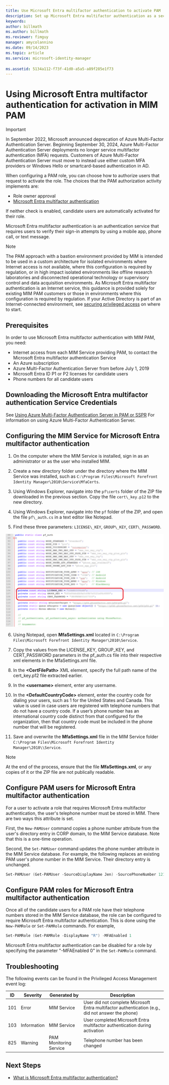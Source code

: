 ```yaml
---
title: Use Microsoft Entra multifactor authentication to activate PAM
description: Set up Microsoft Entra multifactor authentication as a second layer of security when your users activate roles in Privileged Access Management.
keywords:
author: billmath
ms.author: billmath
ms.reviewer: fimguy
manager: amycolannino
ms.date: 09/14/2023
ms.topic: article
ms.service: microsoft-identity-manager

ms.assetid: 5134a112-f73f-41d0-a5a5-a89f285e1f73
---
```


# Using Microsoft Entra multifactor authentication for activation in MIM PAM

> [!IMPORTANT]
> In September 2022, Microsoft announced deprecation of Azure Multi-Factor Authentication Server. Beginning September 30, 2024, Azure Multi-Factor Authentication Server deployments no longer service multifactor authentication (MFA) requests.  Customers of Azure Multi-Factor Authentication Server must move to instead use either custom MFA providers or Windows Hello or smartcard-based authentication in AD.

When configuring a PAM role, you can choose how to authorize users that request to activate the role. The choices that the PAM authorization activity implements are:

- Role owner approval
- [Microsoft Entra multifactor authentication](/azure/multi-factor-authentication/multi-factor-authentication)

If neither check is enabled, candidate users are automatically activated for their role.

Microsoft Entra multifactor authentication is an authentication service that requires users to verify their sign-in attempts by using a mobile app, phone call, or text message.

> [!NOTE]
> The PAM approach with a bastion environment provided by MIM is intended to be used in a custom architecture for isolated environments where Internet access is not available, where this configuration is required by regulation, or in high impact isolated environments like offline research laboratories and disconnected operational technology or supervisory control and data acquisition environments.  As Microsoft Entra multifactor authentication is an Internet service, this guidance is provided solely for existing MIM PAM customers or those in environments where this configuration is required by regulation. If your Active Directory is part of an Internet-connected environment, see [securing privileged access](/security/compass/overview) on where to start.

## Prerequisites

In order to use Microsoft Entra multifactor authentication with MIM PAM, you need:

- Internet access from each MIM Service providing PAM, to contact the Microsoft Entra multifactor authentication Service
- An Azure subscription
- Azure Multi-Factor Authentication Server from before July 1, 2019
- Microsoft Entra ID P1 or P2 licenses for candidate users
- Phone numbers for all candidate users

<a name='downloading-the-azure-ad-multi-factor-authentication-service-credentials'></a>

## Downloading the Microsoft Entra multifactor authentication Service Credentials

See [Using Azure Multi-Factor Authentication Server in PAM or SSPR](../working-with-mfaserver-for-mim.md) For information on using Azure Multi-Factor Authentication Server.


<a name='configuring-the-mim-service-for-azure-ad-multi-factor-authentication'></a>

## Configuring the MIM Service for Microsoft Entra multifactor authentication

1.  On the computer where the MIM Service is installed, sign in as an administrator or as the user who installed MIM.

2.  Create a new directory folder under the directory where the MIM Service was installed, such as ```C:\Program Files\Microsoft Forefront Identity Manager\2010\Service\MfaCerts```.

3.  Using Windows Explorer, navigate into the ```pf\certs``` folder of the ZIP file downloaded in the previous section. Copy the file ```cert\_key.p12``` to the new directory.

4.  Using Windows Explorer, navigate into the ```pf``` folder of the ZIP, and open the file ```pf\_auth.cs``` in a text editor like Notepad.

5. Find these three parameters: ```LICENSE\_KEY```, ```GROUP\_KEY```, ```CERT\_PASSWORD```.

![Copy values from pf\_auth.cs file - screenshot](media/PAM-Azure-MFA-Activation-Image-2.png)

6. Using Notepad, open **MfaSettings.xml** located in ```C:\Program Files\Microsoft Forefront Identity Manager\2010\Service```.

7. Copy the values from the LICENSE\_KEY, GROUP\_KEY, and CERT\_PASSWORD parameters in the pf\_auth.cs file into their respective xml elements in the MfaSettings.xml file.

8. In the **\<CertFilePath\>** XML element, specify the full path name of the cert\_key.p12 file extracted earlier.

9. In the **\<username\>** element, enter any username.

10. In the **\<DefaultCountryCode\>** element, enter the country code for dialing your users, such as 1 for the United States and Canada. This value is used in case users are registered with telephone numbers that do not have a country code. If a user’s phone number has an international country code distinct from that configured for the organization, then that country code must be included in the phone number that will be registered.

11. Save and overwrite the **MfaSettings.xml** file in the MIM Service folder ```C:\Program Files\Microsoft Forefront Identity Manager\2010\\Service```.

> [!NOTE]
> At the end of the process, ensure that the file **MfaSettings.xml**, or any copies of it or the ZIP file are not publically readable.

<a name='configure-pam-users-for-azure-ad-multi-factor-authentication'></a>

## Configure PAM users for Microsoft Entra multifactor authentication

For a user to activate a role that requires Microsoft Entra multifactor authentication, the user's telephone number must be stored in MIM. There are two ways this attribute is set.

First, the `New-PAMUser` command copies a phone number attribute from the user's directory entry in CORP domain, to the MIM Service database. Note that this is a one-time operation.

Second, the `Set-PAMUser` command updates the phone number attribute in the MIM Service database. For example, the following replaces an existing PAM user's phone number in the MIM Service. Their directory entry is unchanged.

```PowerShell
Set-PAMUser (Get-PAMUser -SourceDisplayName Jen) -SourcePhoneNumber 12135551212
```

<a name='configure-pam-roles-for-azure-ad-multi-factor-authentication'></a>

## Configure PAM roles for Microsoft Entra multifactor authentication

Once all of the candidate users for a PAM role have their telephone numbers stored in the MIM Service database, the role can be configured to require Microsoft Entra multifactor authentication. This is done using the `New-PAMRole` or `Set-PAMRole` commands. For example,

```PowerShell
Set-PAMRole (Get-PAMRole -DisplayName "R") -MFAEnabled 1
```

Microsoft Entra multifactor authentication can be disabled for a role by specifying the parameter "-MFAEnabled 0" in the `Set-PAMRole` command.

## Troubleshooting

The following events can be found in the Privileged Access Management event log:

| ID  | Severity | Generated by | Description |
|-----|----------|--------------|-------------|
| 101 | Error       | MIM Service            | User did not complete Microsoft Entra multifactor authentication (e.g., did not answer the phone) |
| 103 | Information | MIM Service            | User completed Microsoft Entra multifactor authentication during activation                       |
| 825 | Warning     | PAM Monitoring Service | Telephone number has been changed                                |

## Next Steps

- [What is Microsoft Entra multifactor authentication?](/azure/multi-factor-authentication/multi-factor-authentication)
